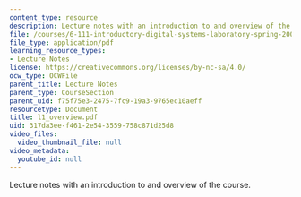 ```yaml
---
content_type: resource
description: Lecture notes with an introduction to and overview of the course.
file: /courses/6-111-introductory-digital-systems-laboratory-spring-2006/317da3eef4612e543559758c871d25d8_l1_overview.pdf
file_type: application/pdf
learning_resource_types:
- Lecture Notes
license: https://creativecommons.org/licenses/by-nc-sa/4.0/
ocw_type: OCWFile
parent_title: Lecture Notes
parent_type: CourseSection
parent_uid: f75f75e3-2475-7fc9-19a3-9765ec10aeff
resourcetype: Document
title: l1_overview.pdf
uid: 317da3ee-f461-2e54-3559-758c871d25d8
video_files:
  video_thumbnail_file: null
video_metadata:
  youtube_id: null
---
```

Lecture notes with an introduction to and overview of the course.